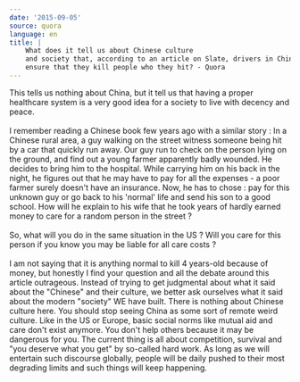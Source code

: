```yaml
---
date: '2015-09-05'
source: quora
language: en
title: |
    What does it tell us about Chinese culture
    and society that, according to an article on Slate, drivers in China
    ensure that they kill people who they hit? - Quora
---
```


This tells us nothing about China, but it tell us that having a proper
healthcare system is a very good idea for a society to live with decency
and peace.\
\
I remember reading a Chinese book few years ago with a similar story :
In a Chinese rural area, a guy walking on the street witness someone
being hit by a car that quickly run away. Our guy run to check on the
person lying on the ground, and find out a young farmer apparently badly
wounded. He decides to bring him to the hospital. While carrying him on
his back in the night, he figures out that he may have to pay for all
the expenses - a poor farmer surely doesn\'t have an insurance. Now, he
has to chose : pay for this unknown guy or go back to his \'normal\'
life and send his son to a good school. How will he explain to his wife
that he took years of hardly earned money to care for a random person in
the street ?\
\
So, what will you do in the same situation in the US ? Will you care for
this person if you know you may be liable for all care costs ?\
\
I am not saying that it is anything normal to kill 4 years-old because
of money, but honestly I find your question and all the debate around
this article outrageous. Instead of trying to get judgmental about what
it said about the \"Chinese\" and their culture, we better ask ourselves
what it said about the modern \"society\" WE have built. There is
nothing about Chinese culture here. You should stop seeing China as some
sort of remote weird culture. Like in the US or Europe, basic social
norms like mutual aid and care don\'t exist anymore. You don\'t help
others because it may be dangerous for you. The current thing is all
about competition, survival and \"you deserve what you get\" by
so-called hard work. As long as we will entertain such discourse
globally, people will be daily pushed to their most degrading limits and
such things will keep happening.
